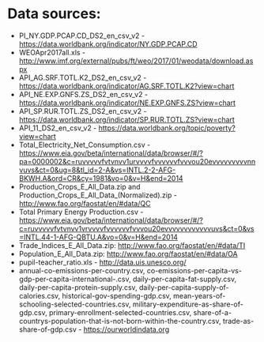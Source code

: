 # Data sources:

* PI_NY.GDP.PCAP.CD_DS2_en_csv_v2 - https://data.worldbank.org/indicator/NY.GDP.PCAP.CD
* WEOApr2017all.xls - http://www.imf.org/external/pubs/ft/weo/2017/01/weodata/download.aspx
* API_AG.SRF.TOTL.K2_DS2_en_csv_v2 - https://data.worldbank.org/indicator/AG.SRF.TOTL.K2?view=chart
* API_NE.EXP.GNFS.ZS_DS2_en_csv_v2 - https://data.worldbank.org/indicator/NE.EXP.GNFS.ZS?view=chart
* API_SP.RUR.TOTL.ZS_DS2_en_csv_v2 - https://data.worldbank.org/indicator/SP.RUR.TOTL.ZS?view=chart
* API_11_DS2_en_csv_v2 - https://data.worldbank.org/topic/poverty?view=chart
* Total_Electricity_Net_Consumption.csv - https://www.eia.gov/beta/international/data/browser/#/?pa=0000002&c=ruvvvvvfvtvnvv1urvvvvfvvvvvvfvvvou20evvvvvvvvvnnvuvs&ct=0&ug=8&tl_id=2-A&vs=INTL.2-2-AFG-BKWH.A&ord=CR&cy=1981&vo=0&v=H&end=2014
* Production_Crops_E_All_Data.zip and Production_Crops_E_All_Data_(Normalized).zip - http://www.fao.org/faostat/en/#data/QC
* Total Primary Energy Production.csv - https://www.eia.gov/beta/international/data/browser/#/?c=ruvvvvvfvtvnvv1vrvvvvfvvvvvvfvvvou20evvvvvvvvvvvvuvs&ct=0&vs=INTL.44-1-AFG-QBTU.A&vo=0&v=H&end=2014
* Trade_Indices_E_All_Data.zip: http://www.fao.org/faostat/en/#data/TI
* Population_E_All_Data.zip: http://www.fao.org/faostat/en/#data/OA
* pupil-teacher_ratio.xls - http://data.uis.unesco.org/
* annual-co-emissions-per-country.csv, co-emissions-per-capita-vs-gdp-per-capita-international-.csv, daily-per-capita-fat-supply.csv, daily-per-capita-protein-supply.csv, daily-per-capita-supply-of-calories.csv, historical-gov-spending-gdp.csv, mean-years-of-schooling-selected-countries.csv, military-expenditure-as-share-of-gdp.csv, primary-enrollment-selected-countries.csv, share-of-a-countrys-population-that-is-not-born-within-the-country.csv, trade-as-share-of-gdp.csv - https://ourworldindata.org

